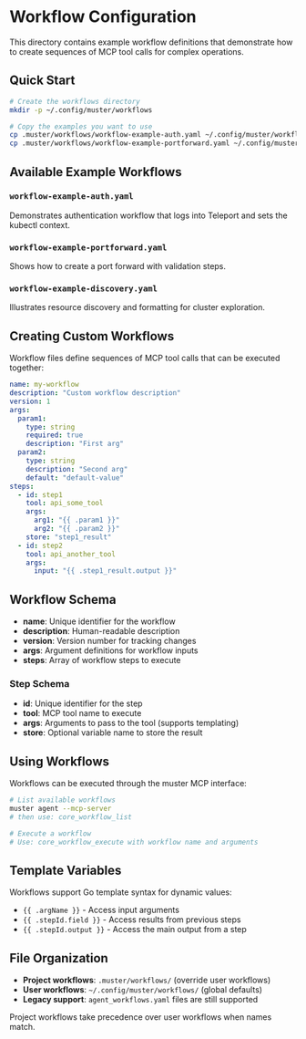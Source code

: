 # Workflow Configuration

This directory contains example workflow definitions that demonstrate how to create sequences of MCP tool calls for complex operations.

## Quick Start

```bash
# Create the workflows directory
mkdir -p ~/.config/muster/workflows

# Copy the examples you want to use
cp .muster/workflows/workflow-example-auth.yaml ~/.config/muster/workflows/auth.yaml
cp .muster/workflows/workflow-example-portforward.yaml ~/.config/muster/workflows/portforward.yaml
```

## Available Example Workflows

### `workflow-example-auth.yaml`

Demonstrates authentication workflow that logs into Teleport and sets the kubectl context.

### `workflow-example-portforward.yaml`

Shows how to create a port forward with validation steps.

### `workflow-example-discovery.yaml`

Illustrates resource discovery and formatting for cluster exploration.

## Creating Custom Workflows

Workflow files define sequences of MCP tool calls that can be executed together:

```yaml
name: my-workflow
description: "Custom workflow description"
version: 1
args:
  param1:
    type: string
    required: true
    description: "First arg"
  param2:
    type: string
    description: "Second arg"
    default: "default-value"
steps:
  - id: step1
    tool: api_some_tool
    args:
      arg1: "{{ .param1 }}"
      arg2: "{{ .param2 }}"
    store: "step1_result"
  - id: step2
    tool: api_another_tool
    args:
      input: "{{ .step1_result.output }}"
```

## Workflow Schema

- **name**: Unique identifier for the workflow
- **description**: Human-readable description
- **version**: Version number for tracking changes
- **args**: Argument definitions for workflow inputs
- **steps**: Array of workflow steps to execute

### Step Schema

- **id**: Unique identifier for the step
- **tool**: MCP tool name to execute
- **args**: Arguments to pass to the tool (supports templating)
- **store**: Optional variable name to store the result

## Using Workflows

Workflows can be executed through the muster MCP interface:

```bash
# List available workflows
muster agent --mcp-server
# then use: core_workflow_list

# Execute a workflow
# Use: core_workflow_execute with workflow name and arguments
```

## Template Variables

Workflows support Go template syntax for dynamic values:

- `{{ .argName }}` - Access input arguments
- `{{ .stepId.field }}` - Access results from previous steps
- `{{ .stepId.output }}` - Access the main output from a step

## File Organization

- **Project workflows**: `.muster/workflows/` (override user workflows)
- **User workflows**: `~/.config/muster/workflows/` (global defaults)
- **Legacy support**: `agent_workflows.yaml` files are still supported

Project workflows take precedence over user workflows when names match. 